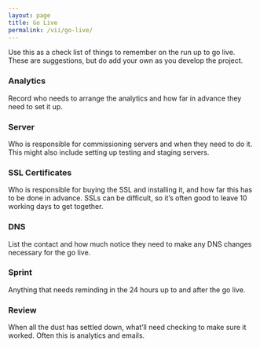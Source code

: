 ```yaml
---
layout: page
title: Go Live
permalink: /vii/go-live/
---
```


Use this as a check list of things to remember on the run up to go live. These are suggestions, but do add your own as you develop the project.

### Analytics

Record who needs to arrange the analytics and how far in advance they need to set it up.

### Server

Who is responsible for commissioning servers and when they need to do it. This might also include setting up testing and staging servers.

### SSL Certificates

Who is responsible for buying the SSL and installing it, and how far this has to be done in advance. SSLs can be difficult, so it’s often good to leave 10 working days to get together.

### DNS

List the contact and how much notice they need to make any DNS changes necessary for the go live.

### Sprint

Anything that needs reminding in the 24 hours up to and after the go live.

### Review

When all the dust has settled down, what’ll need checking to make sure it worked. Often this is analytics and emails.

